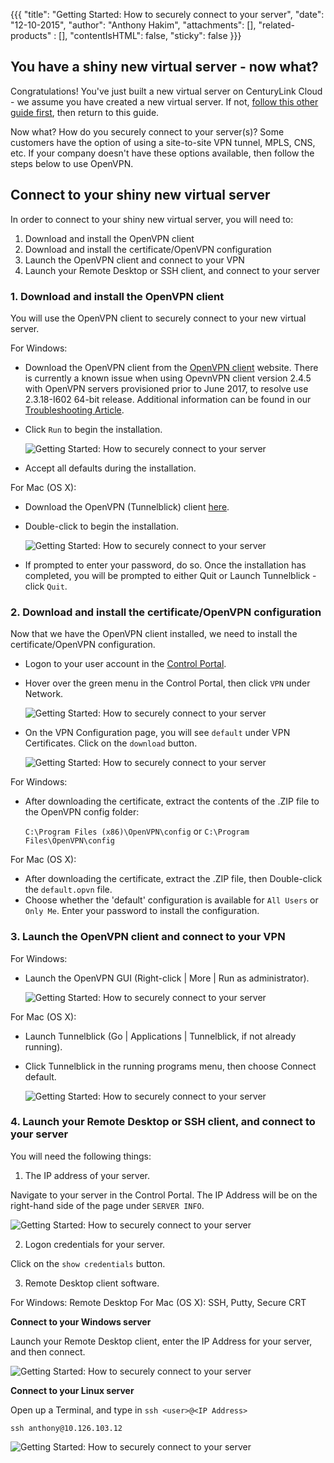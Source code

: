 {{{
  "title": "Getting Started: How to securely connect to your server",
  "date": "12-10-2015",
  "author": "Anthony Hakim",
  "attachments": [],
  "related-products" : [],
  "contentIsHTML": false,
  "sticky": false
}}}

## You have a shiny new virtual server - now what?
Congratulations! You've just built a new virtual server on CenturyLink Cloud - we assume you have created a new virtual server.  If not, [follow this other guide first](../Servers/creating-a-new-enterprise-cloud-server.md), then return to this guide.

Now what?  How do you securely connect to your server(s)?  Some customers have the option of using a site-to-site VPN tunnel, MPLS, CNS, etc.  If your company doesn't have these options available, then follow the steps below to use OpenVPN.

## Connect to your shiny new virtual server
In order to connect to your shiny new virtual server, you will need to:

1. Download and install the OpenVPN client
2. Download and install the certificate/OpenVPN configuration
3. Launch the OpenVPN client and connect to your VPN
4. Launch your Remote Desktop or SSH client, and connect to your server

### 1. Download and install the OpenVPN client
You will use the OpenVPN client to securely connect to your new virtual server.

For Windows:
* Download the OpenVPN client from the [OpenVPN client](https://openvpn.net/index.php/open-source/downloads.html) website. There is currently a known issue when using OpevnVPN client version 2.4.5 with OpenVPN servers provisioned prior to June 2017, to resolve use  2.3.18-I602 64-bit release. Additional information can be found in our [Troubleshooting Article](../Network/vpn-client-connection-troubleshooting.md).
* Click `Run` to begin the installation.

  ![Getting Started: How to securely connect to your server](../images/getting-started-how-to-securely-connect-to-your-server1.png)


* Accept all defaults during the installation.

For Mac (OS X):
* Download the OpenVPN (Tunnelblick) client [here](https://tunnelblick.net/).
* Double-click to begin the installation.

  ![Getting Started: How to securely connect to your server](../images/getting-started-how-to-securely-connect-to-your-server2.png)

* If prompted to enter your password, do so. Once the installation has completed, you will be prompted to either Quit or Launch Tunnelblick - click `Quit`.

### 2. Download and install the certificate/OpenVPN configuration

Now that we have the OpenVPN client installed, we need to install the certificate/OpenVPN configuration.

* Logon to your user account in the [Control Portal](https://control.ctl.io).
* Hover over the green menu in the Control Portal, then click `VPN` under Network.

  ![Getting Started: How to securely connect to your server](../images/getting-started-how-to-securely-connect-to-your-server3.png)

* On the VPN Configuration page, you will see `default` under VPN Certificates.  Click on the `download` button.

  ![Getting Started: How to securely connect to your server](../images/getting-started-how-to-securely-connect-to-your-server4.png)

For Windows:
* After downloading the certificate, extract the contents of the .ZIP file to the OpenVPN config folder:

  `C:\Program Files (x86)\OpenVPN\config` or `C:\Program Files\OpenVPN\config`

For Mac (OS X):

* After downloading the certificate, extract the .ZIP file, then Double-click the `default.opvn` file.
* Choose whether the 'default' configuration is available for `All Users` or `Only Me`.  Enter your password to install the configuration.

### 3. Launch the OpenVPN client and connect to your VPN
For Windows:
* Launch the OpenVPN GUI (Right-click | More | Run as administrator).

  ![Getting Started: How to securely connect to your server](../images/getting-started-how-to-securely-connect-to-your-server5.png)

For Mac (OS X):
* Launch Tunnelblick (Go | Applications | Tunnelblick, if not already running).
* Click Tunnelblick in the running programs menu, then choose Connect default.

  ![Getting Started: How to securely connect to your server](../images/getting-started-how-to-securely-connect-to-your-server6.png)

### 4. Launch your Remote Desktop or SSH client, and connect to your server
You will need the following things:

1. The IP address of your server.

  Navigate to your server in the Control Portal. The IP Address will be on the right-hand side of the page under `SERVER INFO`.

  ![Getting Started: How to securely connect to your server](../images/getting-started-how-to-securely-connect-to-your-server7.png)

2. Logon credentials for your server.

  Click on the `show credentials` button.

3. Remote Desktop client software.

  For Windows: Remote Desktop
  For Mac (OS X): SSH, Putty, Secure CRT

__Connect to your Windows server__

Launch your Remote Desktop client, enter the IP Address for your server, and then connect.

  ![Getting Started: How to securely connect to your server](../images/getting-started-how-to-securely-connect-to-your-server8.png)

__Connect to your Linux server__

Open up a Terminal, and type in `ssh <user>@<IP Address>`

  `ssh anthony@10.126.103.12`


  ![Getting Started: How to securely connect to your server](../images/getting-started-how-to-securely-connect-to-your-server9.png)
